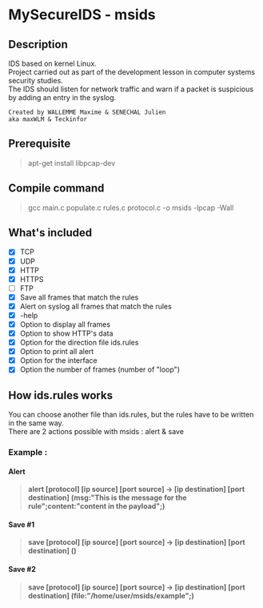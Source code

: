 # MySecureIDS - msids
## Description
IDS based on kernel Linux.\
Project carried out as part of the development lesson in computer systems security studies.\
The IDS should listen for network traffic and warn if a packet is suspicious by adding an entry in the syslog.
```
Created by WALLEMME Maxime & SENECHAL Julien
aka maxWLM & Teckinfor
```
## Prerequisite
> apt-get install libpcap-dev

## Compile command
> gcc main.c populate.c rules.c protocol.c -o msids -lpcap -Wall

## What's included
- [x] TCP
- [x] UDP
- [x] HTTP
- [x] HTTPS
- [ ] FTP 
- [x] Save all frames that match the rules
- [x] Alert on syslog all frames that match the rules
- [x] -help
- [x] Option to display all frames
- [x] Option to show HTTP's data
- [x] Option for the direction file ids.rules
- [x] Option to print all alert
- [x] Option for the interface
- [x] Option the number of frames (number of "loop")

## How ids.rules works
You can choose another file than ids.rules, but the rules have to be written in the same way.\
There are 2 actions possible with msids : alert & save
### Example :
#### Alert
> **alert [protocol] [ip source] [port source] -> [ip destination] [port destination] (msg:"This is the message for the rule";content:"content in the payload";)**
#### Save #1
> **save [protocol] [ip source] [port source] -> [ip destination] [port destination] ()**
#### Save #2
> **save [protocol] [ip source] [port source] -> [ip destination] [port destination] (file:"/home/user/msids/example";)**
